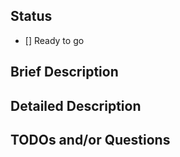## Status

- [] Ready to go

## Brief Description

## Detailed Description

## TODOs and/or Questions
